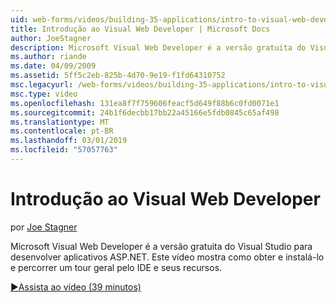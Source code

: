 ```yaml
---
uid: web-forms/videos/building-35-applications/intro-to-visual-web-developer
title: Introdução ao Visual Web Developer | Microsoft Docs
author: JoeStagner
description: Microsoft Visual Web Developer é a versão gratuita do Visual Studio para desenvolver aplicativos ASP.NET. Este vídeo mostra como obter e instalar a ele e t...
ms.author: riande
ms.date: 04/09/2009
ms.assetid: 5ff5c2eb-825b-4d70-9e19-f1fd64310752
msc.legacyurl: /web-forms/videos/building-35-applications/intro-to-visual-web-developer
msc.type: video
ms.openlocfilehash: 131ea8f7f759606feacf5d649f88b6c0fd0071e1
ms.sourcegitcommit: 24b1f6decbb17bb22a45166e5fdb0845c65af498
ms.translationtype: MT
ms.contentlocale: pt-BR
ms.lasthandoff: 03/01/2019
ms.locfileid: "57057763"
---
```

<a name="intro-to-visual-web-developer"></a>Introdução ao Visual Web Developer
====================
por [Joe Stagner](https://github.com/JoeStagner)

Microsoft Visual Web Developer é a versão gratuita do Visual Studio para desenvolver aplicativos ASP.NET. Este vídeo mostra como obter e instalá-lo e percorrer um tour geral pelo IDE e seus recursos.

[&#9654;Assista ao vídeo (39 minutos)](https://channel9.msdn.com/Blogs/ASP-NET-Site-Videos/intro-to-visual-web-developer)

